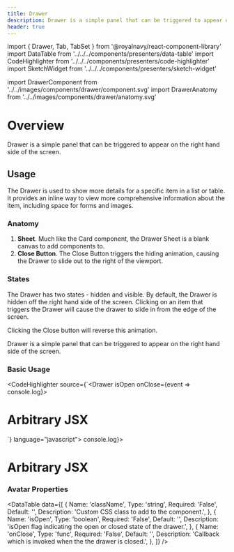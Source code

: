 ```yaml
---
title: Drawer
description: Drawer is a simple panel that can be triggered to appear on the right hand side of the screen.
header: true
---
```


import { Drawer, Tab, TabSet } from '@royalnavy/react-component-library'
import DataTable from '../../../components/presenters/data-table'
import CodeHighlighter from '../../../components/presenters/code-highlighter'
import SketchWidget from '../../../components/presenters/sketch-widget'

import DrawerComponent from '../../images/components/drawer/component.svg'
import DrawerAnatomy from '../../images/components/drawer/anatomy.svg'

# Overview

Drawer is a simple panel that can be triggered to appear on the right hand side of the screen.

<DrawerComponent />

## Usage

The Drawer is used to show more details for a specific item in a list or table. It provides an inline way to view more comprehensive information about the item, including space for forms and images.

<TabSet>
<Tab title="Design">

  <SketchWidget name="Drawer" href="/standards-toolkit.sketch" />

  
  ### Anatomy

  <DrawerAnatomy />

  1. **Sheet**. Much like the Card component, the Drawer Sheet is a blank canvas to add components to.
  2. **Close Button**. The Close Button triggers the hiding animation, causing the Drawer to slide out to the right of the viewport.

  ### States
  The Drawer has two states - hidden and visible. By default, the Drawer is hidden off the right hand side of the screen. Clicking on an item that triggers the Drawer will cause the drawer to slide in from the edge of the screen.

  Clicking the Close button will reverse this animation.
  
</Tab>
<Tab title="Develop">

Drawer is a simple panel that can be triggered to appear on the right hand side of the screen.

### Basic Usage

<CodeHighlighter source={`<Drawer isOpen onClose={event => console.log}>
  <h1>Arbitrary JSX</h1>
</Drawer>
`} language="javascript">
<Drawer isOpen onClose={event => console.log}>
  <h1>Arbitrary JSX</h1>
</Drawer>
</CodeHighlighter>


### Avatar Properties
<DataTable data={[
  {
    Name: 'className',
    Type: 'string',
    Required: 'False',
    Default: '',
    Description: 'Custom CSS class to add to the component.',
  },
  {
    Name: 'isOpen',
    Type: 'boolean',
    Required: 'False',
    Default: '',
    Description: 'isOpen flag indicating the open or closed state of the drawer.',
  },
  {
    Name: 'onClose',
    Type: 'func',
    Required: 'False',
    Default: '',
    Description: 'Callback which is invoked when the the drawer is closed.',
  },
]} />
</Tab>
</TabSet>
